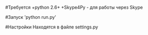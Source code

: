 

#Требуется
+python 2.6+
+Skype4Py - для работы через Skype

#Запуск
'python run.py'

#Настройки 
Находятся в файле settings.py

